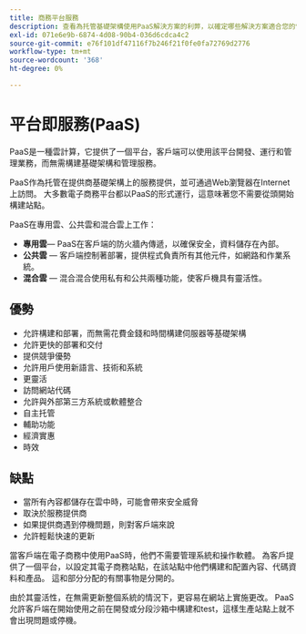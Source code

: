 ```yaml
---
title: 商務平台服務
description: 查看為托管基礎架構使用PaaS解決方案的利弊，以確定哪些解決方案適合您的電子商務項目。
exl-id: 071e6e9b-6874-4d08-90b4-036d6cdca4c2
source-git-commit: e76f101df47116f7b246f21f0fe0fa72769d2776
workflow-type: tm+mt
source-wordcount: '368'
ht-degree: 0%

---
```


# 平台即服務(PaaS)

PaaS是一種雲計算，它提供了一個平台，客戶端可以使用該平台開發、運行和管理業務，而無需構建基礎架構和管理服務。

PaaS作為托管在提供商基礎架構上的服務提供，並可通過Web瀏覽器在Internet上訪問。 大多數電子商務平台都以PaaS的形式運行，這意味著您不需要從頭開始構建站點。

PaaS在專用雲、公共雲和混合雲上工作：

- **專用雲**— PaaS在客戶端的防火牆內傳遞，以確保安全，資料儲存在內部。
- **公共雲** — 客戶端控制著部署，提供程式負責所有其他元件，如網路和作業系統。
- **混合雲** — 混合混合使用私有和公共兩種功能，使客戶機具有靈活性。

## 優勢

- 允許構建和部署，而無需花費金錢和時間構建伺服器等基礎架構
- 允許更快的部署和交付
- 提供競爭優勢
- 允許用戶使用新語言、技術和系統
- 更靈活
- 訪問網站代碼
- 允許與外部第三方系統或軟體整合
- 自主托管
- 輔助功能
- 經濟實惠
- 時效

## 缺點

- 當所有內容都儲存在雲中時，可能會帶來安全威脅
- 取決於服務提供商
- 如果提供商遇到停機問題，則對客戶端來說
- 允許輕鬆快速的更新

當客戶端在電子商務中使用PaaS時，他們不需要管理系統和操作軟體。 為客戶提供了一個平台，以設定其電子商務站點，在該站點中他們構建和配置內容、代碼資料和產品。 這和部分分配的有關事物是分開的。

由於其靈活性，在無需更新整個系統的情況下，更容易在網站上實施更改。 PaaS允許客戶端在開始使用之前在開發或分段沙箱中構建和test，這樣生產站點上就不會出現問題或停機。
